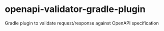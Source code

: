 # openapi-validator-gradle-plugin
Gradle plugin to validate request/response against OpenAPI specification
